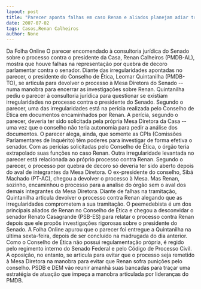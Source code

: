 ```yaml
---
layout: post
title: "Parecer aponta falhas em caso Renan e aliados planejam adiar tramitação "
date: 2007-07-02
tags: Casos,Renan Calheiros
author: None
---
```

Da Folha Online 
O parecer encomendado &agrave; consultoria jur&iacute;dica do Senado sobre o processo contra o presidente da Casa, Renan Calheiros (PMDB-AL), mostra que houve falhas na representa&ccedil;&atilde;o por quebra de decoro parlamentar contra o senador. Diante das irregularidades apontadas no parecer, o presidente do Conselho de &Eacute;tica, Leomar Quintanilha (PMDB-TO), se articula para devolver o processo &agrave; Mesa Diretora do Senado --numa manobra para encerrar as investiga&ccedil;&otilde;es sobre Renan. 
Quintanilha pediu o parecer &agrave; consultoria jur&iacute;dica para questionar se existiam irregularidades no processo contra o presidente do Senado. 
Segundo o parecer, uma das irregularidades est&aacute; na per&iacute;cia realizada pelo Conselho de &Eacute;tica em documentos encaminhados por Renan. A per&iacute;cia, segundo o parecer, deveria ter sido solicitada pela pr&oacute;pria Mesa Diretora da Casa --uma vez que o conselho n&atilde;o teria autonomia para pedir a an&aacute;lise dos documentos. 
O parecer alega, ainda, que somente as CPIs (Comiss&otilde;es Parlamentares de Inqu&eacute;rito) t&ecirc;m poderes para investigar de forma efetiva o senador. Com as per&iacute;cias solicitadas pelo Conselho de &Eacute;tica, o &oacute;rg&atilde;o teria extrapolado suas fun&ccedil;&otilde;es no caso Renan. 
Outra irregularidade levantada no parecer est&aacute; relacionada ao pr&oacute;prio processo contra Renan. Segundo o parecer, o processo por quebra de decoro s&oacute; deveria ter sido aberto depois do aval de integrantes da Mesa Diretora. 
O ex-presidente do conselho, Sib&aacute; Machado (PT-AC), chegou a devolver o processo &agrave; Mesa. Mas Renan, sozinho, encaminhou o processo para a analise do &oacute;rg&atilde;o sem o aval dos demais integrantes da Mesa Diretora. 
Diante de falhas na tramita&ccedil;&atilde;o, Quintanilha articula devolver o processo contra Renan alegando que as irregularidades comprometem a sua tramita&ccedil;&atilde;o. O peemedebista &eacute; um dos principais aliados de Renan no Conselho de &Eacute;tica e chegou a desconvidar o senador Renato Casagrande (PSB-ES) para relatar o processo contra Renan depois que ele prop&ocirc;s investiga&ccedil;&otilde;es rigorosas sobre o presidente do Senado. 
A Folha Online apurou que o parecer foi entregue a Quintanilha na &uacute;ltima sexta-feira, depois de ser conclu&iacute;do na madrugada do dia anterior. Como o Conselho de &Eacute;tica n&atilde;o possui regulamenta&ccedil;&atilde;o pr&oacute;pria, &eacute; regido pelo regimento interno do Senado Federal e pelo C&oacute;digo de Processo Civil. 
A oposi&ccedil;&atilde;o, no entanto, se articula para evitar que o processo seja remetido &agrave; Mesa Diretora na manobra para evitar que Renan sofra puni&ccedil;&otilde;es pelo conselho. PSDB e DEM v&atilde;o reunir amanh&atilde; suas bancadas para tra&ccedil;ar uma estrat&eacute;gia de atua&ccedil;&atilde;o que impe&ccedil;a a manobra articulada por lideran&ccedil;as do PMDB. 
 
